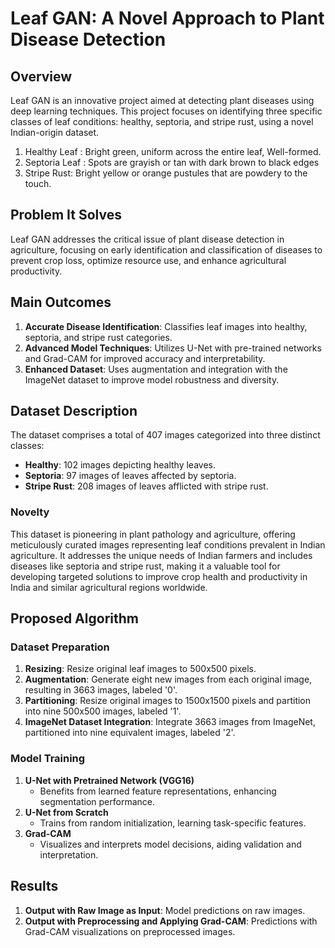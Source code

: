 # Leaf GAN: A Novel Approach to Plant Disease Detection


## Overview
Leaf GAN is an innovative project aimed at detecting plant diseases using deep learning techniques. This project focuses on identifying three specific classes of leaf conditions: healthy, septoria, and stripe rust, using a novel Indian-origin dataset.
1. Healthy Leaf : Bright green, uniform across the entire leaf, Well-formed.
2. Septoria Leaf : Spots are grayish or tan with dark brown to black edges
3. Stripe Rust: Bright yellow or orange pustules that are powdery to the touch. 

## Problem It Solves
Leaf GAN addresses the critical issue of plant disease detection in agriculture, focusing on early identification and classification of diseases to prevent crop loss, optimize resource use, and enhance agricultural productivity.

## Main Outcomes
1. **Accurate Disease Identification**: Classifies leaf images into healthy, septoria, and stripe rust categories.
2. **Advanced Model Techniques**: Utilizes U-Net with pre-trained networks and Grad-CAM for improved accuracy and interpretability.
3. **Enhanced Dataset**: Uses augmentation and integration with the ImageNet dataset to improve model robustness and diversity.

## Dataset Description
The dataset comprises a total of 407 images categorized into three distinct classes:
- **Healthy**: 102 images depicting healthy leaves.
- **Septoria**: 97 images of leaves affected by septoria.
- **Stripe Rust**: 208 images of leaves afflicted with stripe rust.

### Novelty
This dataset is pioneering in plant pathology and agriculture, offering meticulously curated images representing leaf conditions prevalent in Indian agriculture. It addresses the unique needs of Indian farmers and includes diseases like septoria and stripe rust, making it a valuable tool for developing targeted solutions to improve crop health and productivity in India and similar agricultural regions worldwide.

## Proposed Algorithm
### Dataset Preparation
1. **Resizing**: Resize original leaf images to 500x500 pixels.
2. **Augmentation**: Generate eight new images from each original image, resulting in 3663 images, labeled '0'.
3. **Partitioning**: Resize original images to 1500x1500 pixels and partition into nine 500x500 images, labeled '1'.
4. **ImageNet Dataset Integration**: Integrate 3663 images from ImageNet, partitioned into nine equivalent images, labeled '2'.

### Model Training
1. **U-Net with Pretrained Network (VGG16)**
   - Benefits from learned feature representations, enhancing segmentation performance.
2. **U-Net from Scratch**
   - Trains from random initialization, learning task-specific features.
3. **Grad-CAM**
   - Visualizes and interprets model decisions, aiding validation and interpretation.

## Results
1. **Output with Raw Image as Input**: Model predictions on raw images.
2. **Output with Preprocessing and Applying Grad-CAM**: Predictions with Grad-CAM visualizations on preprocessed images.



